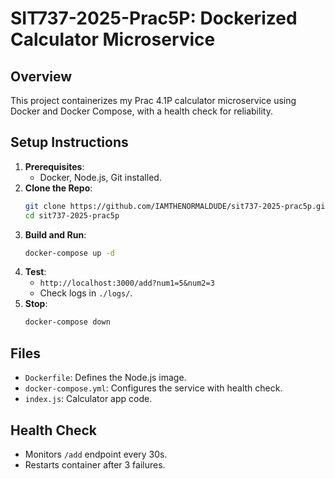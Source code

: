 # SIT737-2025-Prac5P: Dockerized Calculator Microservice

## Overview

This project containerizes my Prac 4.1P calculator microservice using Docker and Docker Compose, with a health check for reliability.

## Setup Instructions

1. **Prerequisites**:
   - Docker, Node.js, Git installed.
2. **Clone the Repo**:
   ```bash
   git clone https://github.com/IAMTHENORMALDUDE/sit737-2025-prac5p.git
   cd sit737-2025-prac5p
   ```
3. **Build and Run**:
   ```bash
   docker-compose up -d
   ```
4. **Test**:
   - `http://localhost:3000/add?num1=5&num2=3`
   - Check logs in `./logs/`.
5. **Stop**:
   ```bash
   docker-compose down
   ```

## Files

- `Dockerfile`: Defines the Node.js image.
- `docker-compose.yml`: Configures the service with health check.
- `index.js`: Calculator app code.

## Health Check

- Monitors `/add` endpoint every 30s.
- Restarts container after 3 failures.
